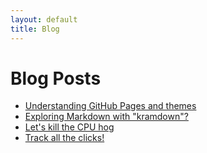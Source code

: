 ```yaml
---
layout: default
title: Blog
---
```

# Blog Posts

- [Understanding GitHub Pages and themes](jekyll_themes.md)
- [Exploring Markdown with "kramdown"?](kramdown.md)
- [Let's kill the CPU hog](vmmem_cpu.md)
- [Track all the clicks!](google_analytics.md)

